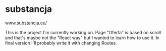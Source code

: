 # substancja
www.substancja.eu/

This is the project I'm currently working on. Page "Oferta" is based on scroll and that's maybe not the "React way" but I wanted to learn how to use it. In final version I'll probably write it with changing Routes.
